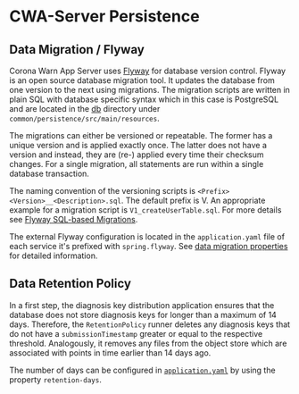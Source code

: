 # CWA-Server Persistence

## Data Migration / Flyway

Corona Warn App Server uses [Flyway](https://flywaydb.org) for database version control. Flyway is an open source
database migration tool. It updates the database from one version to the next using migrations.
The migration scripts are written in plain SQL with database specific syntax which in this case is PostgreSQL and are located in the [db](/common/persistence/src/main/resources/db)
directory under `common/persistence/src/main/resources`.

The migrations can either be versioned or repeatable. The former has a unique version and is applied exactly once.
The latter does not have a version and instead, they are (re-) applied every time their checksum changes.
For a single migration, all statements are run within a single database transaction.

The naming convention of the versioning scripts is `<Prefix><Version>__<Description>.sql`. The default prefix is V.
An appropriate example for a migration script is `V1_createUserTable.sql`.
For more details see
[Flyway SQL-based Migrations](https://flywaydb.org/documentation/concepts/migrations.html#sql-based-migrations).

The external Flyway configuration is located in the `application.yaml` file of each service it's
prefixed with `spring.flyway`. See [data migration properties](https://docs.spring.io/spring-boot/docs/2.4.x/reference/html/appendix-application-properties.html#data-migration-properties)
for detailed information.

## Data Retention Policy

In a first step, the diagnosis key distribution application ensures that the database does not store diagnosis keys for
longer than a maximum of 14 days. Therefore, the `RetentionPolicy` runner deletes any diagnosis keys that do not have a
`submissionTimestamp` greater or equal to the respective threshold. Analogously, it removes any files from the object
store which are associated with points in time earlier than 14 days ago.

The number of days can be configured in [`application.yaml`](/services/distribution/src/test/resources/application.yaml)
by using the property `retention-days`.
